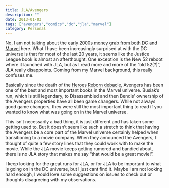 ```yaml
---
title: JLA/Avengers
description: ""
date: 2013-01-03
tags: ["avengers","comics","dc","jla","marvel"]
category: Personal
---
```



<p>No, I am not talking about the <a href="https://web.archive.org/web/20131211065132/http://en.wikipedia.org/wiki/JLA/Avengers">early 2000s money grab from both DC and Marvel</a>&nbsp;here. What I have been increasingly surprised at with the DC universe is that for most of the last 20 years, it seems like the Justice League book is almost an afterthought. One exception is the New 52 reboot where it launched with JLA, but as I read more and more of the “old 52(?)”, JLA really disappoints. Coming from my Marvel background, this really confuses me.</p>

<p>Basically since the death of the <a href="https://web.archive.org/web/20131211065132/http://en.wikipedia.org/wiki/Heroes_Reborn">Heroes Reborn debacle</a>, Avengers has been one of the best and most important books in the Marvel universe. Busiak’s run, which is still legendary, to Disassembled and then Bendis’ ownership of the Avengers properties have all been game changers. While not always good game changers, they were still the most important thing to read if you wanted to know what was going on in the Marvel universe.</p>

<p>This isn’t necessarily a bad thing, it is just different and has taken some getting used to.&nbsp;But it doesn’t seem like such a stretch to think that having the Avengers be a core part of the Marvel universe certainly helped when transitioning to a movie company. When they announced the Avengers, I thought of quite a few story lines that they could work with to make the movie. While the JLA movie keeps getting rumored and bandied about, there is no JLA story that makes me say “that would be a great movie!”.</p>

<p>I keep looking for the great runs for JLA, or for JLA to be important to what is going on in the DC universe, but I just cant find it. Maybe I am not looking hard enough, I would love some suggestions on issues to check out or thoughts disagreeing with my observations.</p>
